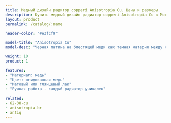 ```yaml
---
title: Медный дизайн радитор copperi Anisotropia Cu. Цены и размеры.
description: Купить медный дизайн радиатор copperi Anisotropia Cu в Москве.
layout: product
permalink: /catalog/:name

header-color: "#e3fcf9"

model-title: "Anisotropia Cu"
model-desc: "Черная патина на блестящей меди как темная материя между сияющими галактиками. Радиатор покрыт матовым или глянцевым лаком, чтобы сохранить рисунок неизменным."

weight: 10
product: 1

features:
- "Материал: медь"
- "Цвет: шлифованная медь"
- "Матовый или глянцевый лак"
- "Ручная работа - каждый радиатор уникален"

related:
- 62-38-cu
- anisotropia-br
- antiq
---
```


